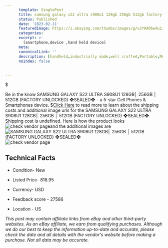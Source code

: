 ```yaml
---
      template: SinglePost
      title: samsung galaxy s22 ultra s908u1 128gb 256gb 512gb factory unlocked sealed 
      status: Published
      date: '2023-02-11'
      featuredImage: https://i.ebayimg.com/thumbs/images/g/uJYAAOSwXu1ifYPm/s-l225.jpg
      categories: 
      excerpt: >-
        [smartphone,device ,hand held device]
      meta:
      canonicalLink: ''
      description: [handheld,industrially made,well crafted,Portable,Mobile,Compact,Convenient,Lightweight,Maneuverable,Man-portable,Miniature,Carriable,Hand-held,Light,Holdable,Transportable,Mobile device,Pocket-sized,On-the-go,Wireless,Cordless,Compact size,Convenient size, smartphone,device ,hand held device]
      noindex: false
      
        
---
```

$

Be in the know SAMSUNG GALAXY S22 ULTRA S908U1 128GB│ 256GB │ 512GB (FACTORY UNLOCKED) ❖SEALED❖ - a 5-star Cell Phones & Smartphones device.
$[Click Here](https://www.ebay.com/itm/325187258206?hash=item4bb6abc75e%3Ag%3AuJYAAOSwXu1ifYPm&mkevt=1&mkcid=1&mkrid=711-53200-19255-0&campid=%253CePNCampaignId%253E&customid=%253CreferenceId%253E&toolid=10049) to read more to learn about the shipping costs and additional image urls for the SAMSUNG GALAXY S22 ULTRA S908U1 128GB│ 256GB │ 512GB (FACTORY UNLOCKED) ❖SEALED❖. Shipping cost is undefined. Here is how the product looks ![check vendor page](https://i.ebayimg.com/thumbs/images/g/uJYAAOSwXu1ifYPm/s-l225.jpg)and the additional images are![SAMSUNG GALAXY S22 ULTRA S908U1 128GB│ 256GB │ 512GB (FACTORY UNLOCKED) ❖SEALED❖](https://i.ebayimg.com/images/g/uJYAAOSwXu1ifYPm/s-l1600.jpg)![check vendor page](https://origin-galleryplus.ebayimg.com/ws/web/325187258206_2_0_1/225x225.jpg,https://origin-galleryplus.ebayimg.com/ws/web/325187258206_3_0_1/225x225.jpg,https://origin-galleryplus.ebayimg.com/ws/web/325187258206_4_0_1/225x225.jpg,https://origin-galleryplus.ebayimg.com/ws/web/325187258206_5_0_1/225x225.jpg)



 ## Technical Facts 



     
      

 - Condition- New 


      

 - Listed Price- 818.95 


      

 - Currency- USD 


      

 - Feedback score - 27586 


      

 - Location - US 


      
      

 *_This post may contain affiliate links from eBay and other third-party websites. As an eBay affiliate, we earn from qualifying purchases. Although we do our best to keep the information up-to-date and accurate, please check the date and all details with the vendor's website before making a purchase. Not all data may be accurate._*






